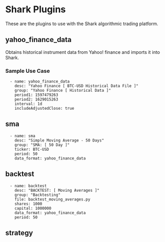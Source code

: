 # Shark Plugins

These are the plugins to use with the Shark algorithmic trading platform. 

## yahoo_finance_data

Obtains historical instrument data from Yahoo! finance and imports it into Shark.

### Sample Use Case
```
  - name: yahoo_finance_data
    desc: "Yahoo Finance [ BTC-USD Historical Data File ]"
    group: "Yahoo Finance [ Historical Data ]"
    period1: 1597479263
    period2: 1629015263
    interval: 1d
    includeAdjustedClose: true
```
## sma
```
  - name: sma
    desc: "Simple Moving Average - 50 Days"
    group: "SMA: [ 50 Day ]"
    ticker: BTC-USD
    period: 50
    data_format: yahoo_finance_data
```
## backtest
```
  - name: backtest
    desc: "BACKTEST: [ Moving Averages ]"
    group: "Backtesting"
    file: backtest_moving_averages.py
    shares: 1000
    capital: 1000000
    data_format: yahoo_finance_data
    period: 50
```
## strategy
